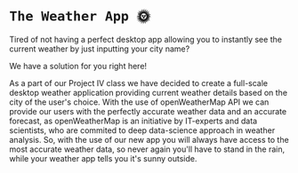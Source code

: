 # `The Weather App 🌞`
Tired of not having a perfect desktop app allowing you to instantly see the current weather by just inputting your city name?

We have a solution for you right here!

As a part of our Project IV class we have decided to create a full-scale desktop weather application providing current weather details based on the city of the user's choice.
With the use of openWeatherMap API we can provide our users with the perfectly accurate weather data and an accurate forecast, as openWeatherMap is an initiative by IT-experts and data scientists, who are commited to deep data-science approach in weather analysis.
So, with the use of our new app you will always have access to the most accurate weather data, so never again you'll have to stand in the rain, while your weather app tells you it's sunny outside. 
